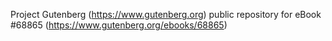 Project Gutenberg (https://www.gutenberg.org) public repository for
eBook #68865 (https://www.gutenberg.org/ebooks/68865)
